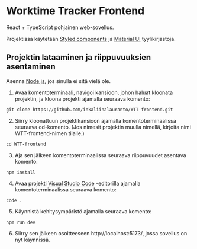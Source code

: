 # Worktime Tracker Frontend
React + TypeScript pohjainen web-sovellus.

Projektissa käytetään [Styled components](https://styled-components.com/docs) ja [Material UI](https://mui.com/material-ui/getting-started/) tyylikirjastoja.

## Projektin lataaminen ja riippuvuuksien asentaminen
Asenna [Node.js](https://nodejs.org/en), jos sinulla ei sitä vielä ole.

1. Avaa komentoterminaali, navigoi kansioon, johon haluat kloonata projektin, ja kloona projekti ajamalla seuraava komento:
```
git clone https://github.com/inkaliinalauranto/WTT-frontend.git
```
2. Siirry kloonattuun projektikansioon ajamalla komentoterminaalissa seuraava cd-komento. (Jos nimesit projektin muulla nimellä, kirjoita nimi WTT-frontend-nimen tilalle.)
```
cd WTT-frontend
```
3. Aja sen jälkeen komentoterminaalissa seuraava riippuvuudet asentava komento:
```
npm install
```
4. Avaa projekti [Visual Studio Code](https://code.visualstudio.com/) -editorilla ajamalla komentoterminaalissa seuraava komento:
```
code .
```
5. Käynnistä kehitysympäristö ajamalla seuraava komento:
```
npm run dev
```
6. Siirry sen jälkeen osoitteeseen http://localhost:5173/, jossa sovellus on nyt käynnissä.